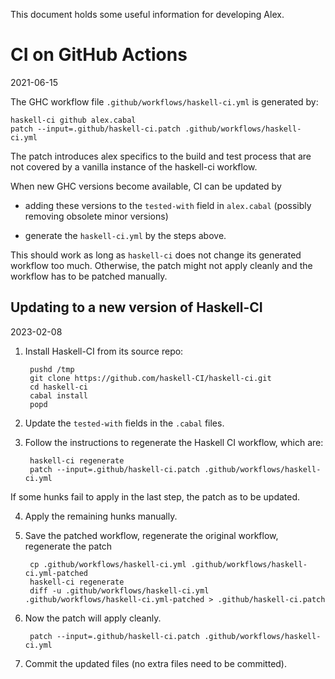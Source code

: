 This document holds some useful information for developing Alex.

CI on GitHub Actions
====================

2021-06-15

The GHC workflow file `.github/workflows/haskell-ci.yml` is generated by:

    haskell-ci github alex.cabal
    patch --input=.github/haskell-ci.patch .github/workflows/haskell-ci.yml

The patch introduces alex specifics to the build and test process that
are not covered by a vanilla instance of the haskell-ci workflow.

When new GHC versions become available, CI can be updated by

 - adding these versions to the `tested-with` field in `alex.cabal`
   (possibly removing obsolete minor versions)

 - generate the `haskell-ci.yml` by the steps above.

This should work as long as `haskell-ci` does not change its generated
workflow too much.  Otherwise, the patch might not apply cleanly and
the workflow has to be patched manually.

Updating to a new version of Haskell-CI
---------------------------------------

2023-02-08

1. Install Haskell-CI from its source repo:

        pushd /tmp
        git clone https://github.com/haskell-CI/haskell-ci.git
        cd haskell-ci
        cabal install
        popd

2. Update the `tested-with` fields in the `.cabal` files.

3. Follow the instructions to regenerate the Haskell CI workflow, which are:

        haskell-ci regenerate
        patch --input=.github/haskell-ci.patch .github/workflows/haskell-ci.yml

If some hunks fail to apply in the last step, the patch as to be updated.

4. Apply the remaining hunks manually.

5. Save the patched workflow, regenerate the original workflow, regenerate the patch

        cp .github/workflows/haskell-ci.yml .github/workflows/haskell-ci.yml-patched
        haskell-ci regenerate
        diff -u .github/workflows/haskell-ci.yml .github/workflows/haskell-ci.yml-patched > .github/haskell-ci.patch

6. Now the patch will apply cleanly.

        patch --input=.github/haskell-ci.patch .github/workflows/haskell-ci.yml

7. Commit the updated files (no extra files need to be committed).
